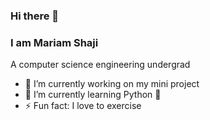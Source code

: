 ### Hi there 👋
### I am Mariam Shaji <br>
A computer science engineering undergrad
<br>
- 🔭 I’m currently working on my mini project
- 🌱 I’m currently learning Python 🐍
- ⚡ Fun fact: I love to exercise
